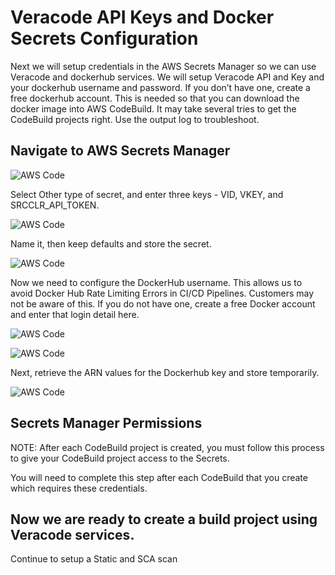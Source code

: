 # Veracode API Keys and Docker Secrets Configuration

Next we will setup credentials in the AWS Secrets Manager so we can use Veracode and dockerhub services. We will setup Veracode API and Key and your dockerhub username and password. If you don’t have one, create a free dockerhub account. This is needed so that you can download the docker image into AWS CodeBuild.  It may take several tries to get the CodeBuild projects right. Use the output log to troubleshoot.

## Navigate to AWS Secrets Manager

![AWS Code](https://github.com/ClintPollock/AWS-Code-Suite-Veracode-Examples/raw/main/2-SecretsSetup/1-secrets.png)

Select Other type of secret, and enter three keys - VID, VKEY, and SRCCLR_API_TOKEN.

![AWS Code](https://github.com/ClintPollock/AWS-Code-Suite-Veracode-Examples/raw/main/2-SecretsSetup/2-secrets.png)

Name it, then keep defaults and store the secret.

![AWS Code](https://github.com/ClintPollock/AWS-Code-Suite-Veracode-Examples/raw/main/2-SecretsSetup/3-secrets.png)

Now we need to configure the DockerHub username. This allows us to avoid Docker Hub Rate Limiting Errors in CI/CD Pipelines. Customers may not be aware of this.  If you do not have one, create a free Docker account and enter that login detail here.

![AWS Code](https://github.com/ClintPollock/AWS-Code-Suite-Veracode-Examples/raw/main/2-SecretsSetup/4-secrets.png)

![AWS Code](https://github.com/ClintPollock/AWS-Code-Suite-Veracode-Examples/raw/main/2-SecretsSetup/5-secrets.png)

Next, retrieve the ARN values for the Dockerhub key and store temporarily.

![AWS Code](https://github.com/ClintPollock/AWS-Code-Suite-Veracode-Examples/raw/main/2-SecretsSetup/6-secrets.png)

## Secrets Manager Permissions

NOTE: After each CodeBuild project is created, you must follow this process to give your CodeBuild project access to the Secrets. 

You will need to complete this step after each CodeBuild that you create which requires these credentials.


## Now we are ready to create a build project using Veracode services.

Continue to setup a Static and SCA scan
